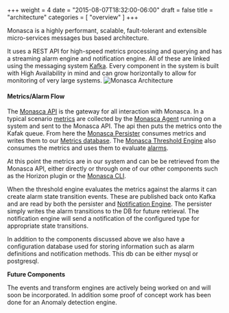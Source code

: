 +++
weight = 4
date = "2015-08-07T18:32:00-06:00"
draft = false
title = "architecture"
categories = [ "overview" ]
+++

Monasca is a highly performant, scalable, fault-tolerant and extensible micro-services messages bus based architecture. <!--more-->

It uses a REST API for high-speed metrics processing and querying and has a streaming alarm engine and notification engine. All of these are linked
using the messaging system [Kafka](https://kafka.apache.org/). Every component in the system is built with High Availability in mind and can grow
horizontally to allow for monitoring of very large systems.
![Monasca Architecture](/img/Monasca-arch-component-diagram.png)

#### Metrics/Alarm Flow
The [Monasca API](/components/api/) is the gateway for all interaction with Monasca. In a typical scenario [metrics](/components/metrics)
are collected by the [Monasca Agent](/components/agent/) running on a system and sent to the Monasca API. The api then puts the metrics onto the Kafak queue.
From here the [Monasca Persister](/components/persister/) consumes metrics and writes them to our [Metrics database](/components/metrics_db/). The
[Monasca Threshold Engine](/components/alarms/) also consumes the metrics and uses them to evaluate [alarms](/components/alarms/).

At this point the metrics are in our system and can be be retrieved from the Monasca API, either directly or through one of our other components
such as the Horizon plugin or the [Monasca CLI](/components/cli).

When the threshold engine evaluates the metrics against the alarms it can create alarm state transition events. These are published back onto Kafka
and are read by both the persister and [Notification Engine](/components/notifications/). The persister simply writes the alarm transitions to the
DB for future retrieval. The notification engine will send a notification of the configured type for appropriate state transitions.

In addition to the components discussed above we also have a configuration database used for storing information such as alarm definitions and
notification methods. This db can be either mysql or postgresql.

**Future Components**

The events and transform engines are actively being worked on and will soon be incorporated. In addition some proof of concept work has been done
for an Anomaly detection engine.

